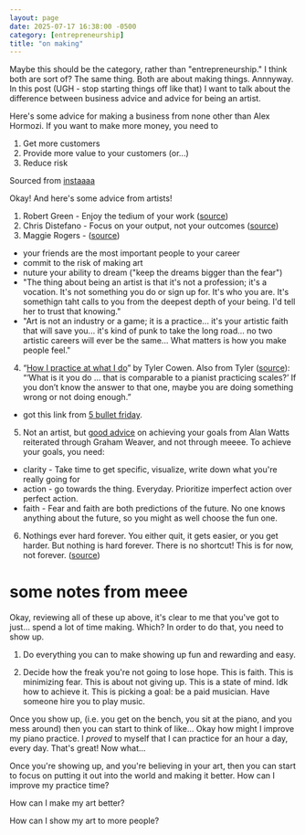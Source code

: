 ```yaml
---
layout: page
date: 2025-07-17 16:38:00 -0500
category: [entrepreneurship]
title: "on making"
---
```

Maybe this should be the category, rather than "entrepreneurship." I think both are sort of? The same thing. Both are about making things. Annnyway. In this post (UGH - stop starting things off like that) I want to talk about the difference between business advice and advice for being an artist. 

Here's some advice for making a business from none other than Alex Hormozi. If you want to make more money, you need to 
1. Get more customers
2. Provide more value to your customers (or...)
3. Reduce risk

Sourced from [instaaaa](https://www.instagram.com/p/DCpRJJ1Sqo0/)

Okay! And here's some advice from artists! 

1. Robert Green - Enjoy the tedium of your work ([source](https://www.instagram.com/p/CiFyotuAA2l/))
2. Chris Distefano - Focus on your output, not your outcomes ([source](https://www.instagram.com/p/C4TkSTnP2GF/))
3. Maggie Rogers - ([source](https://www.instagram.com/p/DKHp5BiR_Ru/?img_index=1))
- your friends are the  most important people to your career
- commit to the risk of making art
- nuture your ability to dream ("keep the dreams bigger than the fear")  
- "The thing about being an artist is that it's not a profession; it's a vocation. It's not something you do or sign up for. It's who you are. It's somethign taht calls to you from the deepest depth of your being. I'd tell her to trust that knowing."  
- "Art is not an industry or a game; it is a practice... it's your artistic faith that will save you... it's kind of punk to take the long road... no two artistic careers will ever be the same... What matters is how you make people feel."   
4. “[How I practice at what I do](https://marginalrevolution.com/marginalrevolution/2019/07/how-i-practice-at-what-i-do.html)” by Tyler Cowen. Also from Tyler ([source](https://marginalrevolution.com/marginalrevolution/2019/07/learn-like-an-athlete-knowledge-workers-should-train.html)): “‘What is it you do … that is comparable to a pianist practicing scales?’ If you don’t know the answer to that one, maybe you are doing something wrong or not doing enough.”
- got this link from [5 bullet friday](https://go.tim.blog/5-bullet-friday-1/). 
5. Not an artist, but [good advice](https://www.instagram.com/p/DE5OMOHuVdv/) on achieving your goals from Alan Watts reiterated through Graham Weaver, and not through meeee. To achieve your goals, you need: 
- clarity - Take time to get specific, visualize, write down what you're really going for
- action - go towards the thing. Everyday. Prioritize imperfect action over perfect action. 
- faith - Fear and faith are both predictions of the future. No one knows anything about the future, so you might as well choose the fun one. 
6. Nothings ever hard forever. You either quit, it gets easier, or you get harder. But nothing is hard forever. There is no shortcut! This is for now, not forever. ([source](https://www.instagram.com/p/DD3PPZqvnAA/))

# some notes from meee
Okay, reviewing all of these up above, it's clear to me that you've got to just... spend a lot of time making. Which? In order to do that, you need to show up. 

1. Do everything you can to make showing up fun and rewarding and easy. 

2. Decide how the freak you're not going to lose hope. This is faith. This is minimizing fear. This is about not giving up. This is a state of mind. Idk how to achieve it. This is picking a goal: be a paid musician. Have someone hire you to play music. 

Once you show up, (i.e. you get on the bench, you sit at the piano, and you mess around) then you can start to think of like... Okay how might I improve my piano practice. I *proved* to myself that I can practice for an hour a day, every day. That's great! Now what... 

Once you're showing up, and you're believing in your art, then you can start to focus on putting it out into the world and making it better. How can I improve my practice time? 

How can I make my art better? 

How can I show my art to more people? 

